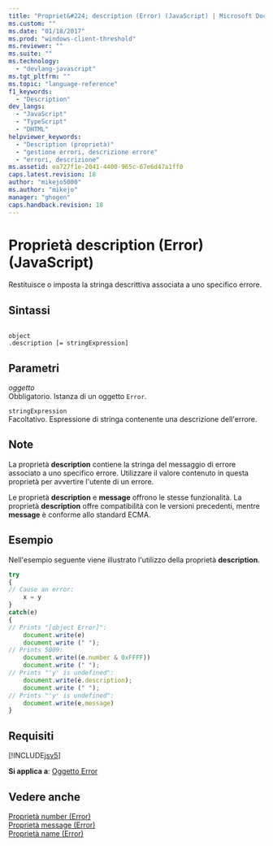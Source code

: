```yaml
---
title: "Propriet&#224; description (Error) (JavaScript) | Microsoft Docs"
ms.custom: ""
ms.date: "01/18/2017"
ms.prod: "windows-client-threshold"
ms.reviewer: ""
ms.suite: ""
ms.technology: 
  - "devlang-javascript"
ms.tgt_pltfrm: ""
ms.topic: "language-reference"
f1_keywords: 
  - "Description"
dev_langs: 
  - "JavaScript"
  - "TypeScript"
  - "DHTML"
helpviewer_keywords: 
  - "Description (proprietà)"
  - "gestione errori, descrizione errore"
  - "errori, descrizione"
ms.assetid: ea727f1e-2041-4400-965c-67e6d47a1ff0
caps.latest.revision: 18
author: "mikejo5000"
ms.author: "mikejo"
manager: "ghogen"
caps.handback.revision: 18
---
```

# Propriet&#224; description (Error) (JavaScript)
Restituisce o imposta la stringa descrittiva associata a uno specifico errore.  
  
## Sintassi  
  
```  
  
object  
.description [= stringExpression]  
```  
  
## Parametri  
 *oggetto*  
 Obbligatorio.  Istanza di un oggetto `Error`.  
  
 `stringExpression`  
 Facoltativo.  Espressione di stringa contenente una descrizione dell'errore.  
  
## Note  
 La proprietà **description** contiene la stringa del messaggio di errore associato a uno specifico errore.  Utilizzare il valore contenuto in questa proprietà per avvertire l'utente di un errore.  
  
 Le proprietà **description** e **message** offrono le stesse funzionalità. La proprietà **description** offre compatibilità con le versioni precedenti, mentre **message** è conforme allo standard ECMA.  
  
## Esempio  
 Nell'esempio seguente viene illustrato l'utilizzo della proprietà **description**.  
  
```javascript  
try  
{  
// Cause an error:  
    x = y     
}  
catch(e)  
{  
// Prints "[object Error]":  
    document.write(e)  
    document.write (" ");  
// Prints 5009:  
    document.write((e.number & 0xFFFF))    
    document.write (" ");  
// Prints "'y' is undefined":  
    document.write(e.description);  
    document.write (" ");  
// Prints "'y' is undefined":  
    document.write(e.message)  
}  
```  
  
## Requisiti  
 [!INCLUDE[jsv5](../../javascript/reference/includes/jsv5-md.md)]  
  
 **Si applica a**: [Oggetto Error](../../javascript/reference/error-object-javascript.md)  
  
## Vedere anche  
 [Proprietà number \(Error\)](../../javascript/reference/number-property-error-javascript.md)   
 [Proprietà message \(Error\)](../../javascript/reference/message-property-error-javascript.md)   
 [Proprietà name \(Error\)](../../javascript/reference/name-property-error-javascript.md)